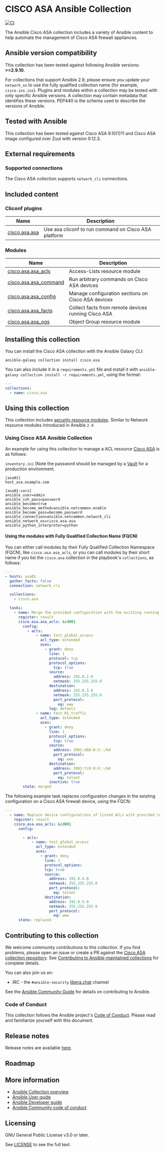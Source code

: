 # CISCO ASA Ansible Collection

[![CI](https://zuul-ci.org/gated.svg)](https://dashboard.zuul.ansible.com/t/ansible/project/github.com/ansible-collections/cisco.asa) <!--[![Codecov](https://img.shields.io/codecov/c/github/ansible-collections/cisco)](https://codecov.io/gh/ansible-collections/cisco.asa)-->

The Ansible Cisco ASA collection includes a variety of Ansible content to help automate the management of Cisco ASA firewall appliances.

<!--start requires_ansible-->
## Ansible version compatibility

This collection has been tested against following Ansible versions: **>=2.9.10**.

For collections that support Ansible 2.9, please ensure you update your `network_os` to use the
fully qualified collection name (for example, `cisco.ios.ios`).
Plugins and modules within a collection may be tested with only specific Ansible versions.
A collection may contain metadata that identifies these versions.
PEP440 is the schema used to describe the versions of Ansible.
<!--end requires_ansible-->

## Tested with Ansible

This collection has been tested against Cisco ASA 9.10(1)11 and Cisco ASA image configured over Zuul with version 9.12.3.
<!-- List the versions of Ansible the collection has been tested with. Must match what is in galaxy.yml. -->

## External requirements
<!-- List any external resources the collection depends on, for example minimum versions of an OS, libraries, or utilities. Do not list other Ansible collections here. -->
### Supported connections
The Cisco ASA collection supports ``network_cli`` connections.

## Included content

<!--start collection content-->
### Cliconf plugins
Name | Description
--- | ---
[cisco.asa.asa](https://github.com/ansible-collections/cisco.asa/blob/main/docs/cisco.asa.asa_cliconf.rst)|Use asa cliconf to run command on Cisco ASA platform

### Modules
Name | Description
--- | ---
[cisco.asa.asa_acls](https://github.com/ansible-collections/cisco.asa/blob/main/docs/cisco.asa.asa_acls_module.rst)|Access-Lists resource module
[cisco.asa.asa_command](https://github.com/ansible-collections/cisco.asa/blob/main/docs/cisco.asa.asa_command_module.rst)|Run arbitrary commands on Cisco ASA devices
[cisco.asa.asa_config](https://github.com/ansible-collections/cisco.asa/blob/main/docs/cisco.asa.asa_config_module.rst)|Manage configuration sections on Cisco ASA devices
[cisco.asa.asa_facts](https://github.com/ansible-collections/cisco.asa/blob/main/docs/cisco.asa.asa_facts_module.rst)|Collect facts from remote devices running Cisco ASA
[cisco.asa.asa_ogs](https://github.com/ansible-collections/cisco.asa/blob/main/docs/cisco.asa.asa_ogs_module.rst)|Object Group resource module

<!--end collection content-->

## Installing this collection

You can install the Cisco ASA collection with the Ansible Galaxy CLI:

    ansible-galaxy collection install cisco.asa

You can also include it in a `requirements.yml` file and install it with `ansible-galaxy collection install -r requirements.yml`, using the format:

```yaml
---
collections:
  - name: cisco.asa
```
## Using this collection

This collection includes [security resource modules](https://docs.ansible.com/ansible/latest/network/user_guide/network_resource_modules.html). Similar to Network resource modules introduced in Ansible `2.9`

### Using Cisco ASA Ansible Collection

An example for using this collection to manage a ACL resource
[Cisco ASA](https://www.cisco.com/c/en/us/td/docs/security/asa/asa90/configuration/guide/asa_90_cli_config/acl_extended.html)
is as follows:

`inventory.ini` (Note the password should be managed by a [Vault](https://docs.ansible.com/ansible/latest/user_guide/vault.html) for a production environment.
```
[asa01]
host_asa.example.com

[asa01:vars]
ansible_user=admin
ansible_ssh_pass=password
ansible_become=true
ansible_become_method=ansible.netcommon.enable
ansible_become_pass=become_password
ansible_connection=ansible.netcommon.network_cli
ansible_network_os=cisco.asa.asa
ansible_python_interpreter=python
```

#### Using the modules with Fully Qualified Collection Name (FQCN)

You can either call modules by their Fully Qualified Collection Namespace (FQCN), like `cisco.asa.asa_acls`, or you can call modules by their short name if you list the `cisco.asa` collection in the playbook's `collections`, as follows:

```yaml
---
- hosts: asa01
  gather_facts: false
  connection: network_cli

  collections:
    - cisco.asa

  tasks:
    - name: Merge the provided configuration with the existing running configuration
      register: result
      cisco.asa.asa_acls: &id001
        config:
          - acls:
              - name: test_global_access
                acl_type: extended
                aces:
                  - grant: deny
                    line: 1
                    protocol: tcp
                    protocol_options:
                      tcp: true
                    source:
                      address: 192.0.2.0
                      netmask: 255.255.255.0
                    destination:
                      address: 192.0.3.0
                      netmask: 255.255.255.0
                      port_protocol:
                        eq: www
                    log: default
              - name: test_R1_traffic
                acl_type: extended
                aces:
                  - grant: deny
                    line: 1
                    protocol_options:
                      tcp: true
                    source:
                      address: 2001:db8:0:3::/64
                      port_protocol:
                        eq: www
                    destination:
                      address: 2001:fc8:0:4::/64
                      port_protocol:
                        eq: telnet
                    inactive: true
        state: merged
```

The following example task replaces configuration changes in the existing configuration on a Cisco ASA firewall device, using the FQCN:

 ```yaml
 ---
   - name: Replace device configurations of listed ACLs with provided configurations
     register: result
     cisco.asa.asa_acls: &id001
       config:

         - acls:
             - name: test_global_access
               acl_type: extended
               aces:
                 - grant: deny
                   line: 1
                   protocol_options:
                   tcp: true
                   source:
                     address: 192.0.4.0
                     netmask: 255.255.255.0
                     port_protocol:
                       eq: telnet
                   destination:
                     address: 192.0.5.0
                     netmask: 255.255.255.0
                     port_protocol:
                       eq: www
       state: replaced
```

## Contributing to this collection

We welcome community contributions to this collection. If you find problems, please open an issue or create a PR against the [Cisco ASA collection repository](https://github.com/ansible-collections/cisco.asa). See [Contributing to Ansible-maintained collections](https://docs.ansible.com/ansible/devel/community/contributing_maintained_collections.html#contributing-maintained-collections) for complete details.

You can also join us on:

- IRC - the ``#ansible-security`` [libera.chat](https://libera.chat/) channel

See the [Ansible Community Guide](https://docs.ansible.com/ansible/latest/community/index.html) for details on contributing to Ansible.

### Code of Conduct
This collection follows the Ansible project's
[Code of Conduct](https://docs.ansible.com/ansible/devel/community/code_of_conduct.html).
Please read and familiarize yourself with this document.

## Release notes
<!--Add a link to a changelog.md file or an external docsite to cover this information. -->
Release notes are available [here](https://github.com/ansible-collections/cisco.asa/blob/main/CHANGELOG.rst).

## Roadmap

<!-- Optional. Include the roadmap for this collection, and the proposed release/versioning strategy so users can anticipate the upgrade/update cycle. -->

## More information

- [Ansible Collection overview](https://github.com/ansible-collections/overview)
- [Ansible User guide](https://docs.ansible.com/ansible/latest/user_guide/index.html)
- [Ansible Developer guide](https://docs.ansible.com/ansible/latest/dev_guide/index.html)
- [Ansible Community code of conduct](https://docs.ansible.com/ansible/latest/community/code_of_conduct.html)

## Licensing

GNU General Public License v3.0 or later.

See [LICENSE](https://www.gnu.org/licenses/gpl-3.0.txt) to see the full text.
